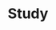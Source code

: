 ---
# Featured tags need to have either the `list` or `grid` layout (PRO only).
layout: list
# The title of the tag's page.
title: Study
# The name of the tag, used in a post's front matter (e.g. tags: [<slug>]).
slug: study
sidebar: true
# (Optional) Write a short (~150 characters) description of this featured tag.
description: >
  공부한 내용을 기록하는 카테고리입니다.
menu : true
#submenu: false
order: 2
# (Optional) You can disable grouping posts by date.
# no_groups: true
---